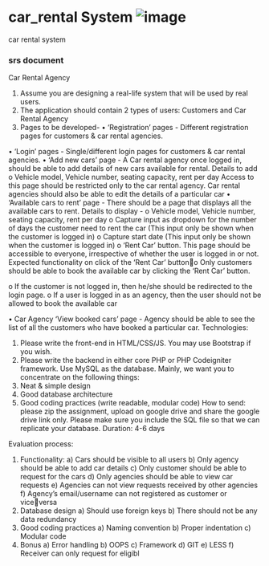 # car_rental System ![image](https://user-images.githubusercontent.com/80354551/131217197-4bcb4e2e-9297-4681-a9ca-10853c8956ee.png)


car rental system
### srs document ###
Car Rental Agency
1. Assume you are designing a real-life system that will be used by real users.
2. The application should contain 2 types of users: Customers and Car Rental Agency
3. Pages to be developed- • ‘Registration’ pages - Different registration pages for customers & car rental 
agencies.


• ‘Login’ pages - Single/different login pages for customers & car rental 
agencies.
• ‘Add new cars’ page - A Car rental agency once logged in, should be able to 
add details of new cars available for rental. Details to add
o Vehicle model, Vehicle number, seating capacity, rent per day
Access to this page should be restricted only to the car rental agency. Car 
rental agencies should also be able to edit the details of a particular car
• ‘Available cars to rent’ page - There should be a page that displays all the 
available cars to rent. Details to display - o Vehicle model, Vehicle number, seating capacity, rent per day
o Capture input as dropdown for the number of days the customer need 
to rent the car (This input only be shown when the customer is logged 
in)
o Capture start date (This input only be shown when the customer is 
logged in)
o ‘Rent Car’ button.
This page should be accessible to everyone, irrespective of whether the user 
is logged in or not. Expected functionality on click of the ‘Rent Car’ button￾o Only customers should be able to book the available car by clicking 
the ‘Rent Car’ button.


o If the customer is not logged in, then he/she should be redirected to 
the login page.
o If a user is logged in as an agency, then the user should not be 
allowed to book the available car



• Car Agency ‘View booked cars’ page - Agency should be able to see the list 
of all the customers who have booked a particular car.
Technologies:
1. Please write the front-end in HTML/CSS/JS. You may use Bootstrap if you wish.
2. Please write the backend in either core PHP or PHP Codeigniter framework. Use 
MySQL as the database.
Mainly, we want you to concentrate on the following things:
1. Neat & simple design
2. Good database architecture
3. Good coding practices (write readable, modular code)
How to send: please zip the assignment, upload on google drive and share the google drive 
link only. Please make sure you include the SQL file so that we can replicate your database.
Duration: 4-6 days


Evaluation process:
1. Functionality:
a) Cars should be visible to all users
b) Only agency should be able to add car details
c) Only customer should be able to request for the cars
d) Only agencies should be able to view car requests
e) Agencies can not view requests received by other agencies
f) Agency’s email/username can not registered as customer or viceversa
2. Database design
a) Should use foreign keys
b) There should not be any data redundancy
3. Good coding practices
a) Naming convention
b) Proper indentation
c) Modular code
4. Bonus
a) Error handling
b) OOPS
c) Framework
d) GIT
e) LESS
f) Receiver can only request for eligibl
